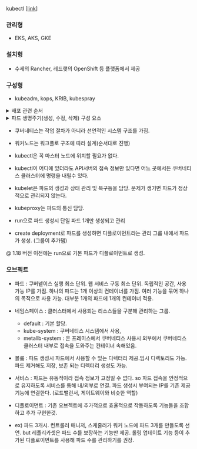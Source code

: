 
kubectl  [[link](https://kubernetes.io/ko/docs/reference/kubectl/overview/)]

### 관리형
 - EKS, AKS, GKE

### 설치형
 - 수세의 Rancher, 레드햇의 OpenShift 등 플랫폼에서 제공

### 구성형
 - kubeadm, kops, KRIB, kubespray


<details>
<summary>배포 관련 순서</summary>
<div markdown="1">
 
## 파드 배포 명령시 순서 (0 ~ 7 : 통신단계, 10번대는 순서 상관 없다).
 0. kubectl : 쿠버네티스 클러스터에 명령을 내리는 역할. 바로 실행되는 바이너리로 배포됨.
 1. API 서버 : 쿠버네티스 클러스터의 중심 통로 역할. 주로 상태 값 저장하는 etcd와 통신. 그 밖의 요소들 또한API 서버를 중심에 두고 통신.
 2. etcd: 구성 요소들의 상태 값이 모두 저장되는 곳.여기만 백업돼 있으면 긴급 장애 상황에서도 쿠버네티스 클러스터 복구 가능. key-value 저장소.
 3. 컨트롤러 매니저: 쿠버네티스 클러스터의 오브젝트 상태를 관리. 워커 노드 통신이 안되면, 상태 체크, 복구는 컨트롤러 매니저에 속한 노드 컨트롤러에서 이루어짐. 레플리카셋, 컨트롤러 매니저 포함됌.
 4. 스케줄러: 노드의 상태와 자원, 레이블,요구 조건 등을 고려해 파드를 어떤 워커 노드에 생성할지 결정, 할당. 파드를 조건에 맞는 워커 노드에 지정, 파드가 워커 노드에 할당되는 일정을 관리하는 역할.
 5. kubelet : 파드의 구성 내용(PodSpec)을 받아서 컨테이너 런타임으로 전달, 파드 안의 컨테이너들 모니터링
 6. 컨테이너 런타임 : 파드를 이루는 컨테이너의 실행을 담당.파드 안에서 다양한 종류의 컨테이너가 작동하게 만드는 표준 인터페이스.
 7. 파드 : 한 개 이상의 컨테이너로 목적의 일을 하기 위해 모인 단위. 웹서버 역할, 로그, 데이터 분석 가능. 언제든 죽을 수 있다.

 11. 네트워크 플러그인 : 쿠버네티스 클러스터의 통신을 위해서 네트워크 플러그인을 선택하고 구성. 일반적으로 CNI로 구성. (캘리코, 플래널, 실리움, 큐브 라우터, 로마나, 위브넷, Canal등이 있음)
 12. CoreDNS : 클라우드 네이티브 컴퓨팅 재단에서 보증하는 프로젝트, DNS서버이다. 쿠버네티스 클러스터에서 도메인 이름을 이용해 통신하는 데 사용. 실무에선 사용하는 것이 일반적.

## 배포된 이후 사용자가 배포된 파드에 접속하는 과정.
 1. kube-proxy : 쿠버네티스 클러스터는 파드가 위치한 노드에 kube-proxy를 통해 파트가 통신할 수 있는 네트워크 설정. 실제 통신은 br_netfilter, iptables로 관리.
 2. 파드 : 이미 배포된 파드에 접속 필요한 내용을 전달받는다. 이때 대부분 사용자는 파드가 어느 워커 노드에 위치하는지 신경 안씀.
</div>
</details>

<details>
<summary>파드 생명주기(생성, 수정, 삭제) 구성 요소</summary>
<div markdown="1">
 
## 파드 생명주기(생성, 수정, 삭제)로 쿠버네티스 구성 요소 파악
 1. kubectl을 통해 API 서버에 파드 생성을 요청
 2. (업데이트 때마다) API 서버에 전달된 내용이 있으면 API 서버는 etcd에 전달된 내용을 모두 기록해 클러스터 상태값 최신 유지.
 3. API서버에 파드 생성 요청된 것을 컨트롤러 매니저가 인지하면 매니저는 파드를 생성하고, 이 상태를 API서버에 전달. (어떤 워커 노드에 파드 적용할지 결정 x. 파드만 생성)
 4. API서버에 파드가 생성됐다는 정보를 스케줄러가 인지. 스케줄러는 생성된 파드를 어떤 워커 노드에 적용할지 조건 고려해 결정 띄우게 요청.
 5. API서버에 전달된 정보대로 지정한 워커 노드에 파드가 속해 있는지 스케줄러가 kubelet으로 확인.
 6. kubelet에서 컨테이너 런타임으로 파드 생성 요청
 7. 파드 생성
 8. 파드가 사용 가능 상태가 됌.
 
</div>
</details>


- 쿠버네티스는 작업 절차가 아니라 선언적인 시스템 구조를 가짐.
- 워커노드는 워크플로 구조에 따라 설계(순서대로 진행)

- kubectl은 꼭 마스터 노드에 위치할 필요가 없다.
- kubectl이 어디에 있더라도 API서버의 접속 정보만 있다면 어느 곳에서든 쿠버네티스 클러스터에 명령을 내릴수 있다.
- kubelet은 파드의 생성과 상태 관리 및 복구등을 담당. 문제가 생기면 파드가 정상적으로 관리되지 않는다.
- kubeproxy는 파드의 통신 담당.

- run으로 파드 생성시 단일 파드 1개만 생성되고 관리
- create deployment로 파드를 생성하면 디플로이먼트라는 관리 그룹 내에서 파드가 생성. (그룹이 추가됌)

@ 1.18 버전 이전에는 run으로 기본 파드가 디플로이먼트로 생성.

### 오브젝트
 - 파드 : 쿠버넽이스 실행 최소 단위. 웹 서비스 구동 최소 단위. 독립적인 공간, 사용 가능 IP를 가짐. 하나의 파드는 1개 이상의 컨테이너를 가짐. 여러 기능을 묶어 하나의 목적으로 사용 가능. 대부분 1개의 파드에 1개의 컨테이너 적용.
 - 네임스페이스 : 클러스터에서 사용되는 리소스들을 구분해 관리하는 그룹.
   + default : 기본 할당.
   + kube-system : 쿠버네티스 시스템에서 사용,
   + metallb-system : 온 프레미스에서 쿠버네티스 사용시 외부에서 쿠버네티스 클러스터 내부로 접속을 도와주는 컨테이너 속해있음.
 - 볼륨 : 파드 생성시 파드에서 사용할 수 있는 디렉터리 제공.임시 디렉토리도 가능. 파드 제거해도 저장, 보존 되는 디렉터리 생성도 가능.
 - 서비스 : 파드는 유동적이라 접속 정보가 고정일 수 없다. so 파드 접속을 안정적으로 유지하도록 서비스를 통해 내/외부로 연결. 파드 생성시 부여되는 IP를 기존 제공 기능에 연결한다.
  (로드밸런서, 게이트웨이와 비슷한 역할)
  
  - 디플로이먼트 : 기존 오브젝트에 추가적으로 효율적으로 작동하도록 기능들을 조합하고 추가 구현한것.
  - ex) 파드 3개시. 컨트롤러 매니저, 스케줄러가 워커 노드에 파드 3개를 만들도록 선언. but 레플리카셋은 파드 수를 보장하는 기능만 제공. 롤링 업데이트 기능 등이 추가된 디플로이먼트를 사용해 파드 수를 관리하기를 권장.
